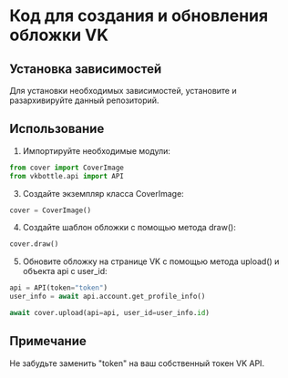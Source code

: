 # Код для создания и обновления обложки VK

## Установка зависимостей
Для установки необходимых зависимостей, установите и разархивируйте данный репозиторий.


## Использование
1. Импортируйте необходимые модули:
```py
from cover import CoverImage
from vkbottle.api import API
```

3. Создайте экземпляр класса CoverImage:
```py
cover = CoverImage()
```

4. Создайте шаблон обложки с помощью метода draw():
```py
cover.draw()
```

5. Обновите обложку на странице VK с помощью метода upload() и объекта api с user_id:
```py
api = API(token="token")
user_info = await api.account.get_profile_info()

await cover.upload(api=api, user_id=user_info.id)
```

## Примечание
Не забудьте заменить "token" на ваш собственный токен VK API.
